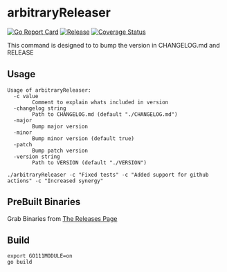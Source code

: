 # arbitraryReleaser
[![Go Report Card](https://goreportcard.com/badge/github.com/Jmainguy/arbitraryReleaser)](https://goreportcard.com/badge/github.com/Jmainguy/arbitraryReleaser)
[![Release](https://img.shields.io/github/release/Jmainguy/arbitraryReleaser.svg?style=flat-square)](https://github.com/Jmainguy/arbitraryReleaser/releases/latest)
[![Coverage Status](https://coveralls.io/repos/github/Jmainguy/arbitraryReleaser/badge.svg?branch=main)](https://coveralls.io/github/Jmainguy/arbitraryReleaser?branch=main)

This command is designed to to bump the version in CHANGELOG.md and RELEASE

## Usage
```/bin/bash
Usage of arbitraryReleaser:
  -c value
    	Comment to explain whats included in version
  -changelog string
    	Path to CHANGELOG.md (default "./CHANGELOG.md")
  -major
    	Bump major version
  -minor
    	Bump minor version (default true)
  -patch
    	Bump patch version
  -version string
    	Path to VERSION (default "./VERSION")
```
```/bin/bash
./arbitraryReleaser -c "Fixed tests" -c "Added support for github actions" -c "Increased synergy"
```

## PreBuilt Binaries
Grab Binaries from [The Releases Page](https://github.com/Jmainguy/arbitraryReleaser/releases)

## Build
```/bin/bash
export GO111MODULE=on
go build
```
